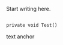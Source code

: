 [//]: # (title: DeleteMe16.md)

Start writing here. 

<code lang="c#" style="block" id="code">
private void Test()
</code>
<p>
text  <anchor name="test">anchor</anchor>
</p>

[](DeleteMe12.md#header)
[](DeleteMe12.md#my)
[](DeleteMe16.xml#p_xml)

